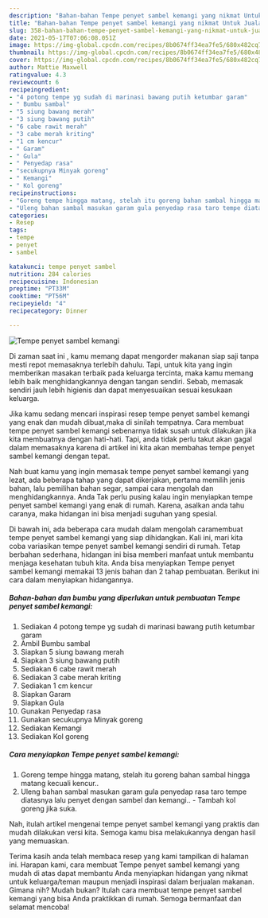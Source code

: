 ```yaml
---
description: "Bahan-bahan Tempe penyet sambel kemangi yang nikmat Untuk Jualan"
title: "Bahan-bahan Tempe penyet sambel kemangi yang nikmat Untuk Jualan"
slug: 358-bahan-bahan-tempe-penyet-sambel-kemangi-yang-nikmat-untuk-jualan
date: 2021-05-17T07:06:08.051Z
image: https://img-global.cpcdn.com/recipes/8b0674ff34ea7fe5/680x482cq70/tempe-penyet-sambel-kemangi-foto-resep-utama.jpg
thumbnail: https://img-global.cpcdn.com/recipes/8b0674ff34ea7fe5/680x482cq70/tempe-penyet-sambel-kemangi-foto-resep-utama.jpg
cover: https://img-global.cpcdn.com/recipes/8b0674ff34ea7fe5/680x482cq70/tempe-penyet-sambel-kemangi-foto-resep-utama.jpg
author: Mattie Maxwell
ratingvalue: 4.3
reviewcount: 6
recipeingredient:
- "4 potong tempe yg sudah di marinasi bawang putih ketumbar garam"
- " Bumbu sambal"
- "5 siung bawang merah"
- "3 siung bawang putih"
- "6 cabe rawit merah"
- "3 cabe merah kriting"
- "1 cm kencur"
- " Garam"
- " Gula"
- " Penyedap rasa"
- "secukupnya Minyak goreng"
- " Kemangi"
- " Kol goreng"
recipeinstructions:
- "Goreng tempe hingga matang, stelah itu goreng bahan sambal hingga matang kecuali kencur.."
- "Uleng bahan sambal masukan garam gula penyedap rasa taro tempe diatasnya lalu penyet dengan sambel dan kemangi..  Tambah kol goreng jika suka."
categories:
- Resep
tags:
- tempe
- penyet
- sambel

katakunci: tempe penyet sambel 
nutrition: 284 calories
recipecuisine: Indonesian
preptime: "PT33M"
cooktime: "PT56M"
recipeyield: "4"
recipecategory: Dinner

---
```



![Tempe penyet sambel kemangi](https://img-global.cpcdn.com/recipes/8b0674ff34ea7fe5/680x482cq70/tempe-penyet-sambel-kemangi-foto-resep-utama.jpg)

Di zaman  saat ini , kamu memang dapat mengorder makanan siap saji tanpa mesti repot memasaknya terlebih dahulu. Tapi, untuk kita yang ingin memberikan masakan terbaik pada keluarga tercinta, maka kamu memang lebih baik menghidangkannya dengan tangan sendiri. Sebab, memasak sendiri jauh lebih higienis dan dapat menyesuaikan sesuai kesukaan keluarga.

Jika kamu sedang mencari inspirasi resep tempe penyet sambel kemangi yang enak dan mudah dibuat,maka di sinilah tempatnya. Cara membuat tempe penyet sambel kemangi  sebenarnya tidak susah untuk dilakukan jika kita membuatnya dengan hati-hati. Tapi, anda tidak perlu takut akan gagal dalam memasaknya 
karena di artikel ini kita akan membahas tempe penyet sambel kemangi dengan tepat.  



Nah buat kamu yang ingin memasak tempe penyet sambel kemangi yang lezat, ada beberapa tahap yang dapat dikerjakan, pertama memilih jenis bahan, lalu pemilihan bahan segar, sampai cara mengolah dan menghidangkannya. Anda Tak perlu pusing kalau ingin menyiapkan tempe penyet sambel kemangi yang enak di rumah. Karena, asalkan anda  tahu caranya, maka hidangan ini bisa menjadi suguhan yang spesial.

Di bawah ini, ada beberapa cara mudah dalam mengolah caramembuat tempe penyet sambel kemangi yang siap dihidangkan. Kali ini, mari kita coba variasikan tempe penyet sambel kemangi sendiri di rumah. Tetap berbahan sederhana, hidangan ini bisa memberi manfaat untuk membantu menjaga kesehatan tubuh kita. Anda bisa menyiapkan Tempe penyet sambel kemangi memakai 13 jenis bahan dan 2 tahap pembuatan. Berikut ini cara dalam menyiapkan hidangannya.

<!--inarticleads1-->

##### Bahan-bahan dan bumbu yang diperlukan untuk pembuatan Tempe penyet sambel kemangi:

1. Sediakan 4 potong tempe yg sudah di marinasi bawang putih ketumbar garam
1. Ambil  Bumbu sambal
1. Siapkan 5 siung bawang merah
1. Siapkan 3 siung bawang putih
1. Sediakan 6 cabe rawit merah
1. Sediakan 3 cabe merah kriting
1. Sediakan 1 cm kencur
1. Siapkan  Garam
1. Siapkan  Gula
1. Gunakan  Penyedap rasa
1. Gunakan secukupnya Minyak goreng
1. Sediakan  Kemangi
1. Sediakan  Kol goreng




<!--inarticleads2-->

##### Cara menyiapkan Tempe penyet sambel kemangi:

1. Goreng tempe hingga matang, stelah itu goreng bahan sambal hingga matang kecuali kencur..
1. Uleng bahan sambal masukan garam gula penyedap rasa taro tempe diatasnya lalu penyet dengan sambel dan kemangi..  - Tambah kol goreng jika suka.




Nah, itulah artikel mengenai  tempe penyet sambel kemangi  yang praktis dan mudah dilakukan versi kita. Semoga kamu bisa melakukannya dengan hasil yang memuaskan. 

Terima kasih anda telah membaca resep yang kami tampilkan di halaman ini. Harapan kami, cara membuat  Tempe penyet sambel kemangi yang mudah di atas dapat membantu Anda menyiapkan hidangan yang nikmat untuk keluarga/teman maupun menjadi inspirasi dalam berjualan makanan. Gimana nih? Mudah bukan? Itulah cara membuat tempe penyet sambel kemangi yang bisa Anda praktikkan di rumah. Semoga bermanfaat dan selamat mencoba!

